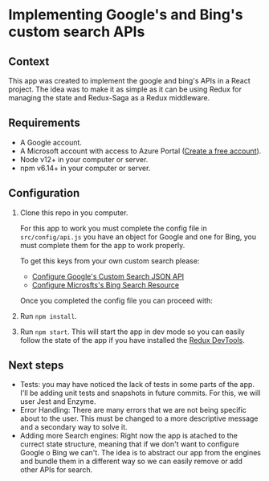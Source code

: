 # Implementing Google's and Bing's custom search APIs

## Context

This app was created to implement the google and bing's APIs in a React project. The idea was to make it as simple as it can be using Redux for managing the state and Redux-Saga as a Redux middleware.

## Requirements

- A Google account.
- A Microsoft account with access to Azure Portal ([Create a free account](https://azure.microsoft.com/en-us/free/)).
- Node v12+ in your computer or server.
- npm v6.14+ in your computer or server.

## Configuration

1. Clone this repo in you computer.

   For this app to work you must complete the config file in `src/config/api.js` you have an object for Google and one for Bing, you must complete them for the app to work properly.

   To get this keys from your own custom search please:

   - [Configure Google's Custom Search JSON API](https://developers.google.com/custom-search/v1/overview)
   - [Configure Microsfts's Bing Search Resource](https://docs.microsoft.com/en-us/bing/search-apis/bing-web-search/create-bing-search-service-resource)

   Once you completed the config file you can proceed with:

2. Run `npm install`.
3. Run `npm start`. This will start the app in dev mode so you can easily follow the state of the app if you have installed the [Redux DevTools](https://chrome.google.com/webstore/detail/redux-devtools/lmhkpmbekcpmknklioeibfkpmmfibljd).

## Next steps

- Tests: you may have noticed the lack of tests in some parts of the app. I'll be adding unit tests and snapshots in future commits. For this, we will user Jest and Enzyme.
- Error Handling: There are many errors that we are not being specific about to the user. This must be changed to a more descriptive message and a secondary way to solve it.
- Adding more Search engines: Right now the app is atached to the currect state structure, meaning that if we don't want to configure Google o Bing we can't. The idea is to abstract our app from the engines and bundle them in a different way so we can easily remove or add other APIs for search.
